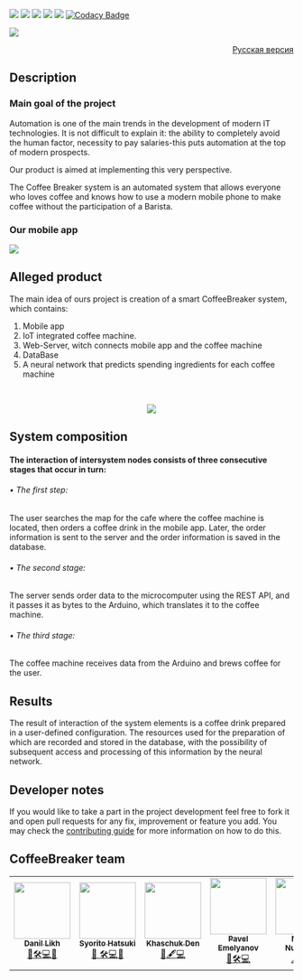 <a href="https://github.com/kerusey/CoffeeBreaker/blob/master/LICENSE"><img src="https://img.shields.io/github/license/kerusey/CoffeeBreaker.svg?label=Coffee%20Breaker" /></a>
<a href="https://github.com/kerusey/CoffeeBreaker/commits/master"><img src="https://img.shields.io/github/last-commit/kerusey/CoffeeBreaker.svg"/></a>
<a href="https://github.com/kerusey/CoffeeBreaker/archive/master.zip"><img src="https://img.shields.io/github/repo-size/kerusey/CoffeeBreaker.svg"/></a>
<a href="https://github.com/kerusey/CoffeeBreaker/tags"><img src="https://img.shields.io/github/release-date/kerusey/CoffeeBreaker.svg"/></a>
<a href="https://discord.gg/9bdQ9py"><img src="https://img.shields.io/discord/693528089283657749"></a>
[![Codacy Badge](https://api.codacy.com/project/badge/Grade/c5a4cf1ec75a46239019e6ad5395ca12)](https://www.codacy.com/app/SamR1/FitTrackee)

<img src="https://github.com/kerusey/CoffeeBreaker/blob/master/Schemes/WhiteNewLogo.png"/>

<a href="https://github.com/kerusey/CoffeeBreaker/blob/CoffeeBreaker2.0/README-RU.md"><p align="right">Русская версия</p></a>
## Description
### Main goal of the project
  Automation is one of the main trends in the development of modern IT technologies. It is not difficult to explain it: the ability to completely avoid the human factor, necessity to pay salaries-this puts automation at the top of modern prospects.

 Our product is aimed at implementing this very perspective.

 The Coffee Breaker system is an automated system that allows everyone who loves coffee and knows how to use a modern mobile phone to make coffee without the participation of a Barista.
### Our mobile app
<img src="https://raw.githubusercontent.com/kerusey/CoffeeBreaker/master/Schemes/Preview.jpg"/>


## Alleged product
The main idea of ours project is creation of a smart CoffeeBreaker system, which contains:
1. Mobile app
2. IoT integrated coffee machine.
3. Web-Server, witch connects mobile app and the coffee machine
4. DataBase
5. A neural network that predicts spending ingredients for each coffee machine
</br>
<p align="center"><img src="https://raw.githubusercontent.com/kerusey/CoffeeBreaker/master/Schemes/NewProjectMainStructure.jpg" / ></p>

## System composition</br>
#### The interaction of intersystem nodes consists of three consecutive stages that occur in turn:

###### • The first step:</br>
The user searches the map for the cafe where the coffee machine is located, then orders a coffee drink in the mobile app. Later, the order information is sent to the server and the order information is saved in the database.
</br>
###### • The second stage:</br>
The server sends order data to the microcomputer using the REST API, and it passes it as bytes to the Arduino, which translates it to the coffee machine.
 </br>
###### • The third stage: </br>
The coffee machine receives data from the Arduino and brews coffee for the user. </br>
## Results
The result of interaction of the system elements is a coffee drink prepared in a user-defined configuration. The resources used for the preparation of which are recorded and stored in the database, with the possibility of subsequent access and processing of this information by the neural network.
## Developer notes
If you would like to take a part in the project development feel free to fork it and open pull requests for any fix, improvement or feature you add.
You may check the <a href="https://github.com/kerusey/CoffeeBreaker/blob/master/CONTRIBUTING.md">contributing guide</a> for more information on how to do this.

## CoffeeBreaker team
<table>
  <tr>
    <td align="center"><a href="https://github.com/kerusey"><img src="https://avatars3.githubusercontent.com/u/38439184?s=400&u=cd2c9b9940b9faba20ad080274f079ca21286489&v=4" width="100px;" alt=""/><br /><sub><b>Danil Likh</b></sub></a><br /><a href="#ideas" title="Ideas, Planning, & Feedback">🤔</a><a href="#maintenance" title="Maintenance">🛠</a><a href="https://github.com/kerusey/CoffeeBreaker/commits?author=kerusey" title="Code">💻</a><a href="https://github.com/kerusey/CoffeeBreaker/commits?author=kerusey" title="Documentation">📖</a></td>
    <td align="center"><a href="https://github.com/syorito-hatsuki"><img src="https://avatars3.githubusercontent.com/u/33298273?s=400&v=4" width="100px;" alt=""/><br /><sub><b>Syorito Hatsuki</b></sub></a><br /><a href="#maintenance" title="Reviewed Pull Requests">👀 </a><a href="#maintenance" title="Maintenance">🛠</a><a href="https://github.com/kerusey/CoffeeBreaker/commits?author=syorito-hatsuki" title="Code">💻</a><a href="#projectManagement" title="Project Management">📆</a></td>
    <td align="center"><a href="https://github.com/BlueBlood-dev"><img src="https://avatars0.githubusercontent.com/u/62560825?s=400&u=96b5a5e6ce57625b605f5fc4e2dab1fe956c2c26&v=4" width="100px;" alt=""/><br /><sub><b>Khaschuk Den</b></sub></a><br /><a href="#tool" title="Tools">🔧</a><a href="#content" title="Content">🖋</a><a href="https://github.com/kerusey/CoffeeBreaker/commits?author=BlueBlood-dev" title="Code">💻</a>
      <td align="center"><a href="https://github.com/llav3ji2019"><img src="https://avatars3.githubusercontent.com/u/56979109?s=400&u=3d7ae402373361726aea80cc6ce2275a55223e70&v=4" width="100px;" alt=""/><br /><sub><b>Pavel Emelyanov</b></sub></a><br /><a href="#ideas" title="Ideas, Planning, & Feedback">🤔</a><a href="#maintenance" title="Maintenance">🛠</a><a href="https://github.com/kerusey/CoffeeBreaker/commits?author=llav3ji2019" title="Code">💻</a>
    <td align="center"><a href="https://github.com/nzhnme"><img src="https://sun9-66.userapi.com/c844521/v844521801/cb888/forMhE2fT9U.jpg" width="100px;" alt=""/><br /><sub><b>Mayya Nuzhnaya</b></sub></a><br /><a href="#content" title="Content">🖋</a><a href="https://github.com/kerusey/CoffeeBreaker/commits?author=nzhnme" title="Code">💻</a><a href="#tool" title="Tools">🔧</a>
      <td align="center"><a href="https://github.com/Conng"><img src="https://steamcdn-a.akamaihd.net/steamcommunity/public/images/avatars/62/62e0c072ecbf2947600ee1c0cf71229c626342fa_full.jpg" width="100px;" alt=""/><br /><sub><b>Max Denisov</b></sub></a><br /><a href="#content" title="Content">🖋</a><a href="#documentation" title="Documentation">📖</a>

  </tr>
</table>
